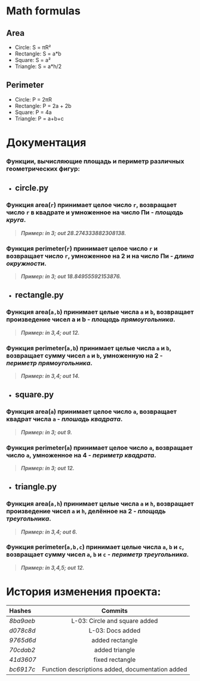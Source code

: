 # Math formulas
## Area
- Circle: S = πR²
- Rectangle: S = a*b
- Square: S = a²
- Triangle: S = a*h/2

## Perimeter
- Circle: P = 2πR
- Rectangle: P = 2a + 2b
- Square: P = 4a
- Triangle: P = a+b+c

# Документация
  ### Функции, вычисляющие площадь и периметр различных геометрических фигур:


* ## circle.py

### Функция area(`r`) принимает целое число `r`, возвращает число `r` в квадрате и умноженное на число Пи - _площадь круга_.

> ***Пример: in 3; out 28.274333882308138.***

### Функция perimeter(`r`) принимает целое число `r` и возвращает число `r`, умноженное на 2 и на число Пи - _длина окружности_.

> ***Пример: in 3; out 18.84955592153876.***


* ## rectangle.py

### Функция area(`a,b`) принимает целые числа `a` и `b`, возвращает произведение чисел a и b - _площадь прямоугольника_.

> ***Пример: in 3,4; out 12.***

### Функция perimeter(`a,b`) принимает целые числа `a` и `b`, возвращает сумму чисел `a` и `b`, умноженную на 2 - _периметр прямоугольника_.

> ***Пример: in 3,4; out 14.***


* ## square.py

### Функция area(`a`) принимает целое число `a`, возвращает квадрат числа `a` - _плошадь квадрата_.

> ***Пример: in 3; out 9.***

### Функция perimeter(`a`) принимает целое число `a`, возвращает число `a`, умноженное на 4 - _периметр квадрата_.

> ***Пример: in 3; out 12.***


* ## triangle.py

### Функция area(`a,h`) принимает целые числa `a` и `h`, возвращает произведение чисел `a` и `h`, делённое на 2 - _площадь треугольника_.

> ***Пример: in 3,4; out 6.***

### Функция perimeter(`a,b,c`) принимает целые числа `a`, `b` и `с`, возвращает сумму чисел `a`, `b` и `с` - _периметр треугольника_.

> ***Пример: in 3,4,5; out 12.***

# История изменения проекта:
| Hashes    | Commits                       |
| :-        | :---------:                   |
| _8ba9aeb_ | L-03: Circle and square added |
| _d078c8d_ | L-03: Docs added |
| _9765d6d_ | added rectangle |
| _70cdab2_ | added triangle |
| _41d3607_ | fixed rectangle |
| _bc6917c_ | Function descriptions added, documentation added |

